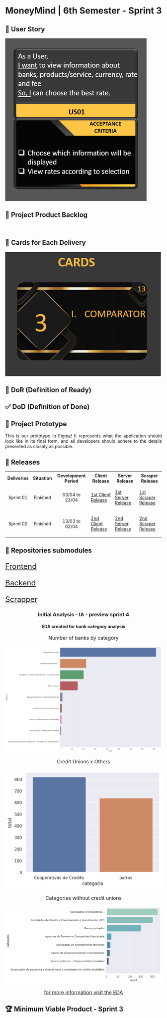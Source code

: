 <h1 align="center">MoneyMind | 6th Semester - Sprint 3</h1>
<h2>📖 User Story</h2>
<img src="https://github.com/Barbara-BB/FatecAPI-06/blob/main/docs/User Story_sprint3.png">

<h2>📌 Project Product Backlog</h2>
<img src="">

<h2>📅 Cards for Each Delivery</h2>
<img src="https://github.com/Barbara-BB/FatecAPI-06/blob/main/docs/CARD_sprint3.png">

## 🚦 DoR (Definition of Ready)

## ✅ DoD (Definition of Done)

<h2>🚧 Project Prototype</h2>

<p align="justify"> This is our prototype in <a href="https://www.figma.com/proto/jMCu3TlAj0V2WdrlGG78fS/Money-Mind?node-id=293-845&scaling=contain&page-id=0%3A1&starting-point-node-id=293%3A845">Figma</a>! It represents what the application should look like in its final form, and all developers should adhere to the details presented as closely as possible.</p>

<h2>📃 Releases</h2>
<table align="center">
    <tr>
        <th align="center">Deliveries</th>
        <th align="center">Situation</th>
        <th align="center">Development Period</th>
        <th align="center">Client Release</th>
        <th align="center">Server Release</th>
        <th align="center">Scraper Release</th>
    </tr>
    <tr>
        <td align="center">Sprint 01</td>
        <td align="center">Finished</td>
        <td align="center">03/04 to 23/04</td>
        <td align="center"><p align="justify"><a href="https://github.com/ThomasPalma1/FatecAPI-Client/releases/tag/v0.1">1st Client Release</a></p></td>
        <td align="center"><p align="justify"><a href="https://github.com/ThomasPalma1/FatecAPI-Server/releases/tag/v0.1">1st Server Release</a></p></td>
        <td align="center"><p align="justify"><a href="https://github.com/ThomasPalma1/FatecAPI-Scraper/releases/tag/v0.1">1st Scraper Release</a></p></td>
    </tr> 
    <tr>
     <td align="center">Sprint 02</td>
     <td align="center">Finished</td>
     <td align="center">13/03 to 02/04</td>
     <td align="center"><p align="justify"><a href="https://github.com/ThomasPalma1/FatecAPI-Client/releases/tag/v0.2">2nd Client Release</a></p></td>
     <td align="center"><p align="justify"><a href="https://github.com/ThomasPalma1/FatecAPI-Server/releases/tag/v0.2">2nd Server Release</a></p></td>
     <td align="center"><p align="justify"><a href="https://github.com/ThomasPalma1/FatecAPI-Scraper/releases/tag/v0.2">2nd Scraper Release</a></p></td>
    </tr>
</table>

<h2>📃 Repositories submodules</h2>
<p style="font-size:24px"><a href="https://github.com/ThomasPalma1/FatecAPI-Client">Frontend</a></p>
<p style="font-size:24px"><a href="https://github.com/ThomasPalma1/FatecAPI-Server">Backend</a></p>
<p style="font-size:24px"><a href="https://github.com/ThomasPalma1/FatecAPI-Scraper">Scrapper</a></p>
<div align="center">
    <h3 style="font-size:24px align="center">Initial Analysis - IA -  preview sprint 4</h3>
    <h4 style="font-size:18px align="center">EDA created for bank category analysis</h4>
    <p style="font-size:16px">Number of banks by category</p>
    <img src="https://github.com/Barbara-BB/FatecAPI-06/blob/main/docs/Number_of banks_by_category.png" alt="Number of banks by category" /><br />
    <p style="font-size:16px">Credit Unions x Others</p>
    <img src="https://github.com/Barbara-BB/FatecAPI-06/blob/main/docs/CreditUnions_x_Others.png" alt="Credit Unions x Others" /><br />
        <p style="font-size:16px">Categories without credit unions</p>
    <img src="https://github.com/Barbara-BB/FatecAPI-06/blob/main/docs/Categories_without_credit_unions.png" alt="Categories without credit unions" /><br />
    <p style="font-size:16px"><a href="https://github.com/Barbara-BB/FatecAPI-06/blob/main/docs/EDA/EDA_Open_Finance.ipynb">
for more information visit the EDA</a></p>

</div>
<h2> 🏆 Minimum Viable Product - Sprint 3</h2>
<div align="center">
    <h3 align="center">
        <img src="" alt="" /><br />
    </h3>
</div>
